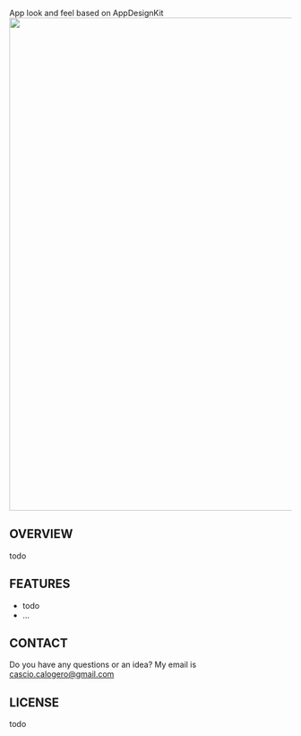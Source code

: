 App look and feel based on AppDesignKit
<a href='https://github.com/ccascio/Shopware'><img src="https://relatedcode.com/github/header18.png" width="880"></a>

## OVERVIEW

todo

## FEATURES

- todo
- ...


## CONTACT

Do you have any questions or an idea? My email is cascio.calogero@gmail.com

## LICENSE

todo
